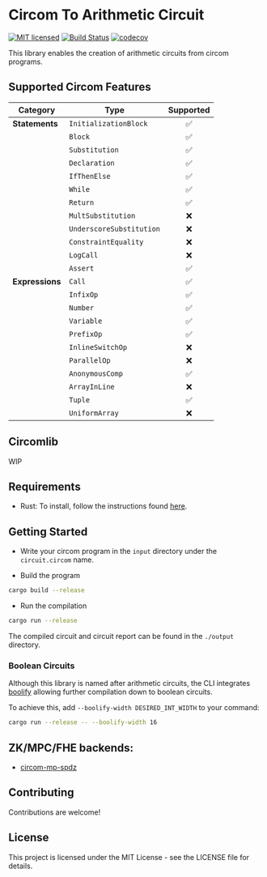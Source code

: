# Circom To Arithmetic Circuit

[![MIT licensed][mit-badge]][mit-url]
[![Build Status][actions-badge]][actions-url]
[![codecov](https://codecov.io/github/namnc/circom-2-arithc/graph/badge.svg)](https://app.codecov.io/github/namnc/circom-2-arithc/)

[mit-badge]: https://img.shields.io/badge/license-MIT-blue.svg
[mit-url]: https://github.com/namnc/circom-2-arithc/blob/master/LICENSE
[actions-badge]: https://github.com/namnc/circom-2-arithc/actions/workflows/build.yml/badge.svg
[actions-url]: https://github.com/namnc/circom-2-arithc/actions?query=branch%3Amain

This library enables the creation of arithmetic circuits from circom programs.

## Supported Circom Features

| Category        | Type                     | Supported |
| --------------- | ------------------------ | :-------: |
| **Statements**  | `InitializationBlock`    |    ✅     |
|                 | `Block`                  |    ✅     |
|                 | `Substitution`           |    ✅     |
|                 | `Declaration`            |    ✅     |
|                 | `IfThenElse`             |    ✅     |
|                 | `While`                  |    ✅     |
|                 | `Return`                 |    ✅     |
|                 | `MultSubstitution`       |    ❌     |
|                 | `UnderscoreSubstitution` |    ❌     |
|                 | `ConstraintEquality`     |    ❌     |
|                 | `LogCall`                |    ❌     |
|                 | `Assert`                 |    ✅     |
| **Expressions** | `Call`                   |    ✅     |
|                 | `InfixOp`                |    ✅     |
|                 | `Number`                 |    ✅     |
|                 | `Variable`               |    ✅     |
|                 | `PrefixOp`               |    ✅     |
|                 | `InlineSwitchOp`         |    ❌     |
|                 | `ParallelOp`             |    ❌     |
|                 | `AnonymousComp`          |    ✅     |
|                 | `ArrayInLine`            |    ❌     |
|                 | `Tuple`                  |    ✅     |
|                 | `UniformArray`           |    ❌     |

## Circomlib

WIP

## Requirements

- Rust: To install, follow the instructions found [here](https://www.rust-lang.org/tools/install).

## Getting Started

- Write your circom program in the `input` directory under the `circuit.circom` name.

- Build the program

```bash
cargo build --release
```

- Run the compilation

```bash
cargo run --release
```

The compiled circuit and circuit report can be found in the `./output` directory.

### Boolean Circuits

Although this library is named after arithmetic circuits, the CLI integrates [boolify](https://github.com/voltrevo/boolify) allowing further compilation down to boolean circuits.

To achieve this, add `--boolify-width DESIRED_INT_WIDTH` to your command:

```bash
cargo run --release -- --boolify-width 16
```

## ZK/MPC/FHE backends:

- [circom-mp-spdz](https://github.com/namnc/circom-mp-spdz)

## Contributing

Contributions are welcome!

## License

This project is licensed under the MIT License - see the LICENSE file for details.
